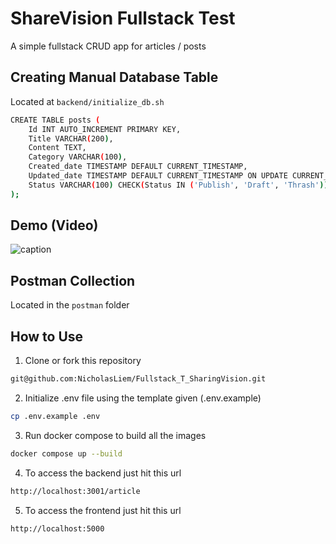 # ShareVision Fullstack Test
A simple fullstack CRUD app for articles / posts

## Creating Manual Database Table
Located at `backend/initialize_db.sh`
```sh
CREATE TABLE posts (
    Id INT AUTO_INCREMENT PRIMARY KEY,
    Title VARCHAR(200),
    Content TEXT,
    Category VARCHAR(100),
    Created_date TIMESTAMP DEFAULT CURRENT_TIMESTAMP,
    Updated_date TIMESTAMP DEFAULT CURRENT_TIMESTAMP ON UPDATE CURRENT_TIMESTAMP,
    Status VARCHAR(100) CHECK(Status IN ('Publish', 'Draft', 'Thrash'))
);
```

## Demo (Video)
![caption](./assets/demo.gif)

## Postman Collection
Located in the `postman` folder

## How to Use
1. Clone or fork this repository
```sh
git@github.com:NicholasLiem/Fullstack_T_SharingVision.git
```

2. Initialize .env file using the template given (.env.example)
```sh
cp .env.example .env
```

3. Run docker compose to build all the images
```sh
docker compose up --build
```

4. To access the backend just hit this url
```sh
http://localhost:3001/article
```

5. To access the frontend just hit this url
```sh
http://localhost:5000
```
